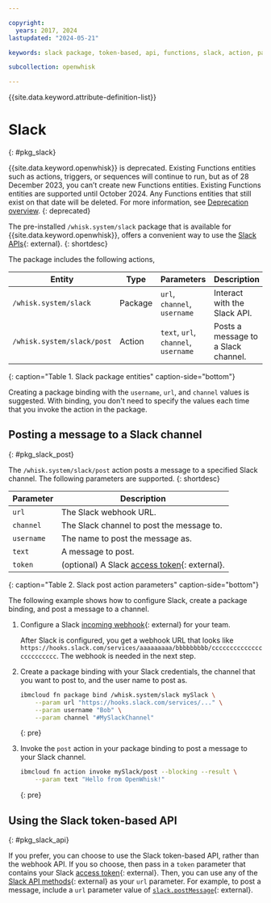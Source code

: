 ```yaml
---

copyright:
  years: 2017, 2024
lastupdated: "2024-05-21"

keywords: slack package, token-based, api, functions, slack, action, package

subcollection: openwhisk

---
```


{{site.data.keyword.attribute-definition-list}}

# Slack
{: #pkg_slack}

{{site.data.keyword.openwhisk}} is deprecated. Existing Functions entities such as actions, triggers, or sequences will continue to run, but as of 28 December 2023, you can’t create new Functions entities. Existing Functions entities are supported until October 2024. Any Functions entities that still exist on that date will be deleted. For more information, see [Deprecation overview](/docs/openwhisk?topic=openwhisk-dep-overview).
{: deprecated}

The pre-installed `/whisk.system/slack` package that is available for {{site.data.keyword.openwhisk}}, offers a convenient way to use the [Slack APIs](https://api.slack.com/){: external}.
{: shortdesc}

The package includes the following actions,

| Entity | Type | Parameters | Description |
| --- | --- | --- | --- |
| `/whisk.system/slack` | Package | `url`, `channel`, `username` | Interact with the Slack API. |
| `/whisk.system/slack/post` | Action | `text`, `url`, `channel`, `username` | Posts a message to a Slack channel. |
{: caption="Table 1. Slack package entities" caption-side="bottom"}


Creating a package binding with the `username`, `url`, and `channel` values is suggested. With binding, you don't need to specify the values each time that you invoke the action in the package.

## Posting a message to a Slack channel
{: #pkg_slack_post}

The `/whisk.system/slack/post` action posts a message to a specified Slack channel. The following parameters are supported.
{: shortdesc}

| Parameter | Description |
| --- | --- |
| `url` | The Slack webhook URL. |
| `channel` | The Slack channel to post the message to. |
| `username` | The name to post the message as. |
| `text` | A message to post. |
| `token` | (optional) A Slack [access token](https://api.slack.com/tokens){: external}. |
{: caption="Table 2. Slack post action parameters" caption-side="bottom"}

The following example shows how to configure Slack, create a package binding, and post a message to a channel.

1. Configure a Slack [incoming webhook](https://api.slack.com/messaging/webhooks){: external} for your team.

    After Slack is configured, you get a webhook URL that looks like `https://hooks.slack.com/services/aaaaaaaaa/bbbbbbbbb/cccccccccccccccccccccccc`. The webhook is needed in the next step.

2. Create a package binding with your Slack credentials, the channel that you want to post to, and the user name to post as.

    ```sh
    ibmcloud fn package bind /whisk.system/slack mySlack \
        --param url "https://hooks.slack.com/services/..." \
        --param username "Bob" \
        --param channel "#MySlackChannel"
    ```
    {: pre}

3. Invoke the `post` action in your package binding to post a message to your Slack channel.

    ```sh
    ibmcloud fn action invoke mySlack/post --blocking --result \
        --param text "Hello from OpenWhisk!"
    ```
    {: pre}

## Using the Slack token-based API
{: #pkg_slack_api}

If you prefer, you can choose to use the Slack token-based API, rather than the webhook API. If you so choose, then pass in a `token` parameter that contains your Slack [access token](https://api.slack.com/tokens){: external}. Then, you can use any of the [Slack API methods](https://api.slack.com/methods){: external} as your `url` parameter. For example, to post a message, include a `url` parameter value of [`slack.postMessage`](https://api.slack.com/methods/chat.postMessage){: external}.


